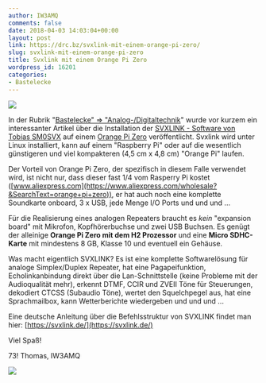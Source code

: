 ```yaml
---
author: IW3AMQ
comments: false
date: 2018-04-03 14:03:04+00:00
layout: post
link: https://drc.bz/svxlink-mit-einem-orange-pi-zero/
slug: svxlink-mit-einem-orange-pi-zero
title: Svxlink mit einem Orange Pi Zero
wordpress_id: 16201
categories:
- Bastelecke
---
```


![](https://drc.bz/wp-content/uploads/2018/04/OrangePiZero.jpg)

In der Rubrik "[Bastelecke" => "Analog-/Digitaltechnik](https://drc.bz/technik/analog-digitaltechnik/svxlink-mit-orange-pi-zero/)" wurde vor kurzem ein interessanter Artikel über die Installation der [SVXLINK - Software von Tobias SM0SVX](https://www.svxlink.org/) auf einem [Orange Pi Zero](http://www.orangepi.org/orangepizero/) veröffentlicht. Svxlink wird unter Linux installiert, kann auf einem "Raspberry Pi" oder auf die wesentlich günstigeren und viel kompakteren (4,5 cm x 4,8 cm) "Orange Pi" laufen.

Der Vorteil von Orange Pi Zero, der spezifisch in diesem Falle verwendet wird, ist nicht nur, dass dieser fast 1/4 vom Rasperry Pi kostet ([www.aliexpress.com](https://www.aliexpress.com/wholesale?&SearchText=orange+pi+zero)), er hat auch noch eine komplette Soundkarte onboard, 3 x USB, jede Menge I/O Ports und und und ...

Für die Realisierung eines analogen Repeaters braucht es _kein_ "expansion board" mit Mikrofon, Kopfhörerbuchse und zwei USB Buchsen. Es genügt der alleinige **Orange Pi Zero mit dem H2 Prozessor** und eine **Micro SDHC-Karte** mit mindestens 8 GB, Klasse 10 und eventuell ein Gehäuse.

Was macht eigentlich SVXLINK? Es ist eine komplette Softwarelösung für analoge Simplex/Duplex Repeater, hat eine Pagapeifunktion, Echolinkanbindung direkt über die Lan-Schnittstelle (keine Probleme mit der Audioqualität mehr), erkennt DTMF, CCIR und ZVEII Töne für Steuerungen, dekodiert CTCSS (Subaudio Töne), wertet den Squelchpegel aus, hat eine Sprachmailbox, kann Wetterberichte wiedergeben und und und ...

Eine deutsche Anleitung über die Befehlsstruktur von SVXLINK findet man hier: [https://svxlink.de/](https://svxlink.de/)

Viel Spaß!

73! Thomas, IW3AMQ

![](https://drc.bz/wp-content/uploads/2018/04/orangepizero_info.jpg)
